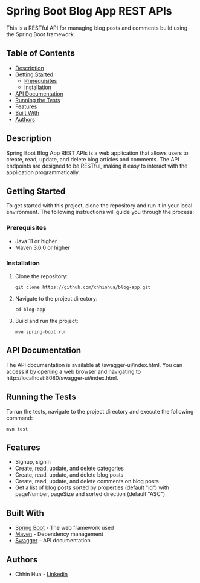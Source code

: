 # Spring Boot Blog App REST APIs

This is a RESTful API for managing blog posts and comments build using the Spring Boot framework.

## Table of Contents
- [Description](#description)
- [Getting Started](#getting-started)
  - [Prerequisites](#prerequisites)
  - [Installation](#installation)
- [API Documentation](#api-documentation)
- [Running the Tests](#running-the-tests)
- [Features](#features)
- [Built With](#built-with)
- [Authors](#authors)

## Description

Spring Boot Blog App REST APIs is a web application that allows users to create, read, update, and delete blog articles and comments. The API endpoints are designed to be RESTful, making it easy to interact with the application programmatically.

## Getting Started

To get started with this project, clone the repository and run it in your local environment. The following instructions will guide you through the process:

### Prerequisites

- Java 11 or higher
- Maven 3.6.0 or higher

### Installation

1. Clone the repository:

   ```
   git clone https://github.com/chhinhua/blog-app.git
2. Navigate to the project directory:

   ```
   cd blog-app
3. Build and run the project:

   ```
   mvn spring-boot:run
   
## API Documentation

The API documentation is available at /swagger-ui/index.html. You can access it by opening a web browser and navigating to http://localhost:8080/swagger-ui/index.html.

## Running the Tests

To run the tests, navigate to the project directory and execute the following command:
   
    mvn test
   
   
## Features

- Signup, signin
- Create, read, update, and delete categories
- Create, read, update, and delete blog posts
- Create, read, update, and delete comments on blog posts
- Get a list of blog posts sorted by properties (default "id") with pageNumber, pageSize and sorted direction (default "ASC")

## Built With

- [Spring Boot](https://spring.io/projects/spring-boot) - The web framework used
- [Maven](https://maven.apache.org/) - Dependency management
- [Swagger](https://swagger.io/) - API documentation

## Authors

- Chhin Hua - [Linkedin](https://www.linkedin.com/in/chhin-hua/)

   

